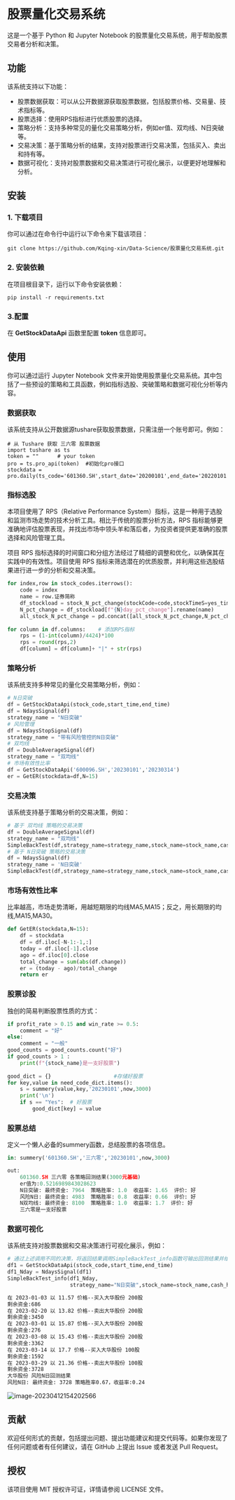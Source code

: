 # 股票量化交易系统

这是一个基于 Python 和 Jupyter Notebook 的股票量化交易系统，用于帮助股票交易者分析和决策。

## 功能

该系统支持以下功能：

- 股票数据获取：可以从公开数据源获取股票数据，包括股票价格、交易量、技术指标等。
- 股票选择：使用RPS指标进行优质股票的选择。
- 策略分析：支持多种常见的量化交易策略分析，例如er值、双均线、N日突破等。
- 交易决策：基于策略分析的结果，支持对股票进行交易决策，包括买入、卖出和持有等。
- 数据可视化：支持对股票数据和交易决策进行可视化展示，以便更好地理解和分析。

## 安装

### 1. 下载项目

你可以通过在命令行中运行以下命令来下载该项目：

```
git clone https://github.com/Kqing-xin/Data-Science/股票量化交易系统.git
```

### 2. 安装依赖

在项目根目录下，运行以下命令安装依赖：

```
pip install -r requirements.txt
```

### 3.配置

在 **GetStockDataApi** 函数里配置 **token** 信息即可。

## 使用

你可以通过运行 Jupyter Notebook 文件来开始使用股票量化交易系统。其中包括了一些预设的策略和工具函数，例如指标选股、突破策略和数据可视化分析等内容。

### 数据获取

该系统支持从公开数据源tushare获取股票数据，只需注册一个账号即可。例如：

```
# 从 Tushare 获取 三六零 股票数据
import tushare as ts
token = ""      # your token
pro = ts.pro_api(token)  #初始化pro接口
stockdata = pro.daily(ts_code='601360.SH',start_date='20200101',end_date='20220101')
```



### 指标选股

本项目使用了 RPS（Relative Performance System）指标，这是一种用于选股和监测市场走势的技术分析工具。相比于传统的股票分析方法，RPS 指标能够更准确地评估股票表现，并找出市场中领头羊和落后者，为投资者提供更准确的股票选择和风险管理工具。

项目 RPS 指标选择的时间窗口和分组方法经过了精细的调整和优化，以确保其在实践中的有效性。项目使用 RPS 指标来筛选潜在的优质股票，并利用这些选股结果进行进一步的分析和交易决策。

```python
for index,row in stock_codes.iterrows():
    code = index
    name = row.证券简称
    df_stockload = stock_N_pct_change(stockCode=code,stockTimeS=yes_time,stockTimeE=now_time,N=N)
    N_pct_change = df_stockload[f"{N}day_pct_change"].rename(name)
    all_stock_N_pct_change = pd.concat([all_stock_N_pct_change,N_pct_change],join='outer',axis=1)
    
for column in df.columns:    # 添加RPS指标
    rps = (1-int(column)/4424)*100
    rps = round(rps,2)
    df[column] = df[column]+ "|" + str(rps)
```



### 策略分析

该系统支持多种常见的量化交易策略分析，例如：

```python
# N日突破
df = GetStockDataApi(stock_code,start_time,end_time)
df = NdaysSignal(df) 
strategy_name = "N日突破"
# 风险管理
df = NdaysStopSignal(df)
strategy_name = "带有风险管控的N日突破"
# 双均线
df = DoubleAverageSignal(df)
strategy_name = "双均线"
# 市场有效性比率
df = GetStockDataApi('600096.SH','20230101','20230314')
er = GetER(stockdata=df,N=15)
```



### 交易决策

该系统支持基于策略分析的交易决策，例如：

```python
# 基于 双均线 策略的交易决策
df = DoubleAverageSignal(df)
strategy_name = "双均线"
SimpleBackTest(df,strategy_name=strategy_name,stock_name=stock_name,cash_hold=cash_hold)
# 基于 N日突破 策略的交易决策
df = NdaysSignal(df) 
strategy_name = 'N日突破'
SimpleBackTest(df,strategy_name=strategy_name,stock_name=stock_name,cash_hold=cash_hold)
```



### 市场有效性比率

比率越高，市场走势清晰，用越短期限的均线MA5,MA15；反之，用长期限的均线,MA15,MA30。

```python
def GetER(stockdata,N=15):
    df = stockdata
    df = df.iloc[-N-1:-1,:]
    today = df.iloc[-1].close
    ago = df.iloc[0].close
    total_change = sum(abs(df.change))
    er = (today - ago)/total_change
    return er
```



### 股票诊股

独创的简易判断股票性质的方式：

```python
if profit_rate > 0.15 and win_rate >= 0.5:
    comment = "好"
else:
    comment = "一般"
good_counts = good_counts.count("好")
if good_counts > 1 :
    print(f"{stock_name}是一支好股票")
    
good_dict = {}                    #存储好股票
for key,value in need_code_dict.items():
    s = summery(value,key,'20230101',now,3000)  
    print('\n')
    if s == "Yes":  # 好股票
        good_dict[key] = value
```



### 股票总结

定义一个懒人必备的summery函数，总结股票的各项信息。

```python
in: summery('601360.SH','三六零','20230101',now,3000)

out:
    601360.SH 三六零 各策略回测结果(3000元基础)
    er值为:0.5216989843028623
    N日突破: 最终资金: 7964  策略胜率: 1.0  收益率: 1.65  评价: 好
    风险N日: 最终资金: 4983  策略胜率: 0.8  收益率: 0.66  评价: 好
    N双均线: 最终资金: 8100  策略胜率: 1.0  收益率: 1.7  评价: 好
    三六零是一支好股票
```



### 数据可视化 

该系统支持对股票数据和交易决策进行可视化展示，例如：

```python
# 通过上述调用不同的决策，将返回结果调用SimpleBackTest_info函数可输出回测结果并绘图
df1 = GetStockDataApi(stock_code,start_time,end_time)
df1_Nday = NdaysSignal(df1)
SimpleBackTest_info(df1_Nday,
                    strategy_name="N日突破",stock_name=stock_name,cash_hold=cash_hold)
```

```markdown
在 2023-01-03 以 11.57 价格--买入大华股份 200股
剩余资金:686
在 2023-02-20 以 13.82 价格--卖出大华股份 200股
剩余资金:3450
在 2023-03-01 以 15.87 价格--买入大华股份 200股
剩余资金:276
在 2023-03-08 以 15.43 价格--卖出大华股份 200股
剩余资金:3362
在 2023-03-14 以 17.7 价格--买入大华股份 100股
剩余资金:1592
在 2023-03-29 以 21.36 价格--卖出大华股份 100股
剩余资金:3728
大华股份 风险N日回测结果
风险N日: 最终资金: 3728 策略胜率0.67，收益率:0.24
```

![image-20230412154202566](C:\Users\13169\AppData\Roaming\Typora\typora-user-images\image-20230412154202566.png)

## 贡献

欢迎任何形式的贡献，包括提出问题、提出功能建议和提交代码等。如果你发现了任何问题或者有任何建议，请在 GitHub 上提出 Issue 或者发送 Pull Request。

## 授权

该项目使用 MIT 授权许可证，详情请参阅 LICENSE 文件。
